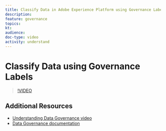 ```yaml
---
title: Classify Data in Adobe Experience Platform using Governance Labels
description: 
feature: governance
topics:
kt: 
audience: 
doc-type: video
activity: understand
---
```


# Classify Data using Governance Labels



>[!VIDEO](https://video.tv.adobe.com/v/29709?quality=12)

## Additional Resources

* [Understanding Data Governance video](understanding-data-governance.md)
* [Data Governance documentation](https://www.adobe.io/apis/experienceplatform/home/dule/duleservices.html)
